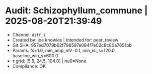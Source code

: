 # Audit: Schizophyllum_commune | 2025-08-20T21:39:49
- Channel: `diff_1`
- Created by: joe knowles | Intended for: peer_review
- Git SHA: 957ed7079b62f798597e084f7e02c8c80a7651bb
- Params: fs=1.0, min_amp_mV=0.1, min_isi_s=120.0, baseline_win_s=600.0
- τ grid: [5.5, 24.5, 104.0] | nu0≈None
- Compliance: OK